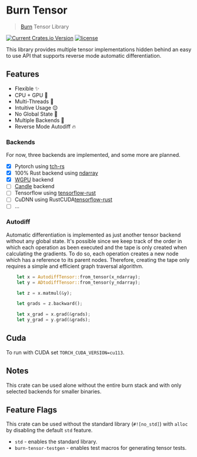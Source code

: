 # Burn Tensor

> [Burn](https://github.com/tracel-ai/burn) Tensor Library

[![Current Crates.io Version](https://img.shields.io/crates/v/burn-tensor.svg)](https://crates.io/crates/burn-tensor)
[![license](https://shields.io/badge/license-MIT%2FApache--2.0-blue)](https://github.com/tracel-ai/burn-tensor/blob/master/README.md)

This library provides multiple tensor implementations hidden behind an easy to use API that supports reverse mode automatic differentiation.

## Features

- Flexible ✨
- CPU + GPU 🙏
- Multi-Threads 🚀
- Intuitive Usage 😌
- No Global State 🚫
- Multiple Backends 🦾
- Reverse Mode Autodiff 🔥

### Backends

For now, three backends are implemented, and some more are planned.

- [x] Pytorch using [tch-rs](https://github.com/LaurentMazare/tch-rs)
- [x] 100% Rust backend using [ndarray](https://github.com/rust-ndarray/ndarray)
- [x] [WGPU](https://github.com/gfx-rs/wgpu) backend
- [ ] [Candle](https://github.com/huggingface/candle) backend
- [ ] Tensorflow using [tensorflow-rust](https://github.com/tensorflow/rust)
- [ ] CuDNN using RustCUDA[tensorflow-rust](https://github.com/Rust-GPU/Rust-CUDA)
- [ ] ...

### Autodiff

Automatic differentiation is implemented as just another tensor backend without any global state.
It's possible since we keep track of the order in which each operation as been executed and the tape is only created when calculating the gradients.
To do so, each operation creates a new node which has a reference to its parent nodes.
Therefore, creating the tape only requires a simple and efficient graph traversal algorithm.

```rust
    let x = AutodiffTensor::from_tensor(x_ndarray);
    let y = ADtodiffTensor::from_tensor(y_ndarray);

    let z = x.matmul(&y);

    let grads = z.backward();

    let x_grad = x.grad(&grads);
    let y_grad = y.grad(&grads);
```

## Cuda

To run with CUDA set `TORCH_CUDA_VERSION=cu113`.

## Notes

This crate can be used alone without the entire burn stack and with only selected backends for smaller binaries.

## Feature Flags

This crate can be used without the standard library (`#![no_std]`) with `alloc` by disabling
the default `std` feature.

- `std` - enables the standard library.
- `burn-tensor-testgen` - enables test macros for generating tensor tests.
